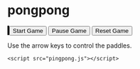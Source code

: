 # pongpong
<!DOCTYPE html>
<html lang="en">
<head>
    <meta charset="UTF-8">
    <meta name="viewport" content="width=device-width, initial-scale=1.0">
    <title>Ping Pong Game</title>
    <link rel="stylesheet" href="https://stackpath.bootstrapcdn.com/bootstrap/4.5.2/css/bootstrap.min.css">
    <style>
        canvas {
            border: 2px solid black;
        }
    </style>
</head>
<body>
    <div class="container text-center">
        <canvas id="gameCanvas" width="800" height="400"></canvas>
        <button id="startButton" class="btn btn-primary">Start Game</button>
        <button id="pauseButton" class="btn btn-secondary">Pause Game</button>
        <button id="resetButton" class="btn btn-danger">Reset Game</button>
        <p>Use the arrow keys to control the paddles.</p>
    </div>

    <script src="pingpong.js"></script>
</body>
</html>
